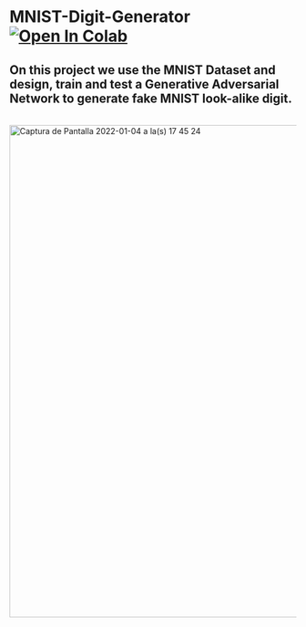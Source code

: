 # MNIST-Digit-Generator [![Open In Colab](https://colab.research.google.com/assets/colab-badge.svg)](https://colab.research.google.com/github/{user_name}/{repo_name}/blob/{branch_name}/path/to/notebook.ipynb)
## On this project we use the MNIST Dataset and design, train and test a Generative Adversarial Network to generate fake MNIST look-alike digit. 
<br>
<img width="863" alt="Captura de Pantalla 2022-01-04 a la(s) 17 45 24" src="https://user-images.githubusercontent.com/80273045/148138987-e15f7879-fc20-4921-b740-cbcf5076ed4c.png">

